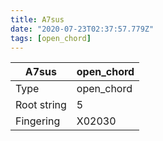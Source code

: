```yaml
---
title: A7sus
date: "2020-07-23T02:37:57.779Z"
tags: [open_chord]
---
```


|A7sus|open_chord|
|---|---|
|Type|open_chord|
|Root string|5|
|Fingering|X02030|

